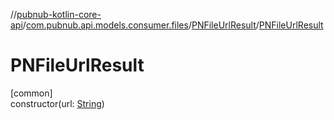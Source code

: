 //[pubnub-kotlin-core-api](../../../index.md)/[com.pubnub.api.models.consumer.files](../index.md)/[PNFileUrlResult](index.md)/[PNFileUrlResult](-p-n-file-url-result.md)

# PNFileUrlResult

[common]\
constructor(url: [String](https://kotlinlang.org/api/core/kotlin-stdlib/kotlin/-string/index.html))

